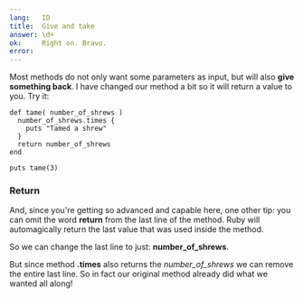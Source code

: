 ```yaml
---
lang:   ID
title:  Give and take
answer: \d+
ok:     Right on. Bravo.
error:
---
```


Most methods do not only want some parameters as input, but will also __give something back__.
I have changed our method a bit so it will return a value to you. Try it:

    def tame( number_of_shrews )
      number_of_shrews.times {
        puts "Tamed a shrew"
      }
      return number_of_shrews
    end

    puts tame(3)

### Return
And, since you're getting so advanced and capable here, one other tip:
you can omit the word __return__ from the last line of the method.
Ruby will automagically return the last value that was used inside the method.

So we can change the last line to just: __number\_of\_shrews__.

But since method __.times__ also returns the _number\_of\_shrews_ we can
remove the entire last line. So in fact our original method already did what we wanted all along!
